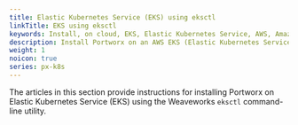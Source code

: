 ```yaml
---
title: Elastic Kubernetes Service (EKS) using eksctl
linkTitle: EKS using eksctl
keywords: Install, on cloud, EKS, Elastic Kubernetes Service, AWS, Amazon Web Services, Kubernetes, k8s, eksctl
description: Install Portworx on an AWS EKS (Elastic Kubernetes Service) cluster using eksctl.
weight: 1
noicon: true
series: px-k8s
---
```


The articles in this section provide instructions for installing Portworx on Elastic Kubernetes Service (EKS) using the Weaveworks `eksctl` command-line utility.